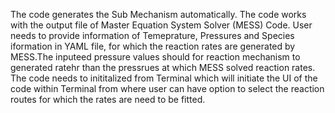 The code generates the Sub Mechanism automatically. The code works with the output file of Master Equation System Solver (MESS) Code. User needs to provide information of Temeprature, Pressures and Species iformation in YAML file, for which the reaction rates are generated by MESS.The inputeed pressure values should for reaction mechanism to generated ratehr than the pressrues at which MESS solved reaction rates. The code needs to inititalized from Terminal which will initiate the UI of the code within Terminal from where user can have option to select the reaction routes for which the rates are need to be fitted.

